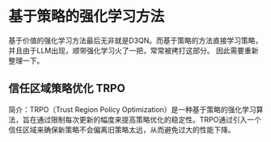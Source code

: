 # 基于策略的强化学习方法
基于价值的强化学习方法最后无非就是D3QN。而基于策略的方法直接学习策略，并且由于LLM出现，顺带强化学习火了一把，常常被拷打这部分。
因此需要重新整理一下。

## 信任区域策略优化 TRPO
简介：TRPO（Trust Region Policy Optimization）是一种基于策略的强化学习算法，旨在通过限制每次更新的幅度来提高策略优化的稳定性。TRPO通过引入一个信任区域来确保新策略不会偏离旧策略太远，从而避免过大的性能下降。
